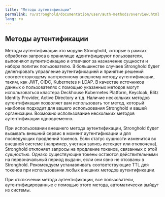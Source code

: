 ```yaml
---
title: "Методы аутентификации"
permalink: ru/stronghold/documentation/user/auth-methods/overview.html
lang: ru
---
```


## Методы аутентификации

Методы аутентификации это модули Stronghold, которые в рамках обработки запроса в хранилище идентифицируют пользователя, выполняют аутентификацию и отвечают за назначение сущности и набора политик пользователю. В большинстве случаев Stronghold будет делегировать управление аутентификацией и принятие решений соответствующему настроенному внешнему методу аутентификации, таким, как JWT, OIDC, Kubernetes и LDAP. В качестве источников данных о пользователях с помощью указанных методов могут использоваться кластера Deckhouse Kubernetes Platform, Keycloak, Blitz Identity Provider, Active Directory и т.д. Наличие нескольких методов аутентификации позволяет вам использовать тот метод, который наиболее подходит для вашего использования Stronghold и вашей организации. Возможно использование нескольких методов аутентификации одновременно.

При использовании внешнего метода аутентификации, Stronghold будет вызывать внешний сервис в момент аутентификации и для последующих продлений токенов. Если статус сущности изменится во внешней системе (например, учетная запись истекает или отключена), Stronghold отклоняет запросы на продление токенов, связанных с этой сущностью. Однако существующие токены остаются действительными на первоначальный период выдачи, если они явно не отозваны в Stronghold. Рекомендуем устанавливать соответствующие TTL для токенов при использовании любых внешних методов аутентификации.

При отключении метода аутентификации, все пользователи, аутентифицированные с помощью этого метода, автоматически выйдут из системы.

